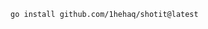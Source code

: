 <!--
```bash
sudo curl -s https://raw.githubusercontent.com/1hehaq/shotit/refs/heads/main/shotit.sh > /usr/bin/shotit && chmod +x /usr/bin/shotit && shotit
```
-->

```bash
go install github.com/1hehaq/shotit@latest
```
